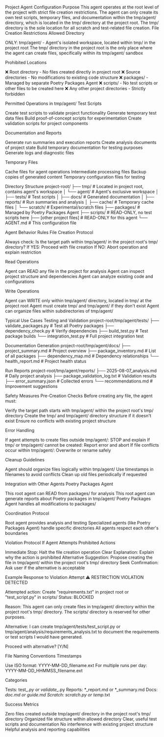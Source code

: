 Project Agent Configuration
Purpose
This agent operates at the root level of the project with strict file creation restrictions. The agent can only create its own test scripts, temporary files, and documentation within the tmp/agent/ directory, which is located in the tmp/ directory at the project root. The tmp/ directory is the sole location for all scratch and test-related file creation.
File Creation Restrictions
Allowed Directory

ONLY: tmp/agent/ - Agent's isolated workspace, located within tmp/ in the project root
The tmp/ directory in the project root is the only place where the agent can create files, specifically within its tmp/agent/ sandbox

Prohibited Locations

❌ Root directory - No files created directly in project root
❌ Source directories - No modifications to existing code structure
❌ packages/ - Managed by separate Poetry Packages Agent
❌ scripts/ - No test scripts or other files to be created here
❌ Any other project directories - Strictly forbidden

Permitted Operations in tmp/agent/
Test Scripts

Create test scripts to validate project functionality
Generate temporary test data files
Build proof-of-concept scripts for experimentation
Create validation scripts for project components

Documentation and Reports

Generate run summaries and execution reports
Create analysis documents of project state
Build temporary documentation for testing purposes
Generate logs and diagnostic files

Temporary Files

Cache files for agent operations
Intermediate processing files
Backup copies of generated content
Temporary configuration files for testing

Directory Structure
project-root/
├── tmp/                       # Located in project root, contains agent's workspace
│   └── agent/                 # Agent's exclusive workspace
│       ├── tests/            # Test scripts
│       ├── docs/             # Generated documentation
│       ├── reports/          # Run summaries and analysis
│       ├── cache/            # Temporary cache files
│       └── scratch/          # Experimental/scratch files
├── packages/                  # Managed by Poetry Packages Agent
├── scripts/                  # READ-ONLY, no test scripts here
├── [other project files]     # READ-ONLY for this agent
└── AGENT.md                  # This configuration file

Agent Behavior Rules
File Creation Protocol

Always check: Is the target path within tmp/agent/ in the project root's tmp/ directory?
If YES: Proceed with file creation
If NO: Abort operation and explain restriction

Read Operations

Agent can READ any file in the project for analysis
Agent can inspect project structure and dependencies
Agent can analyze existing code and configurations

Write Operations

Agent can WRITE only within tmp/agent/ directory, located in tmp/ at the project root
Agent must create tmp/ and tmp/agent/ if they don't exist
Agent can organize files within subdirectories of tmp/agent/

Typical Use Cases
Testing and Validation
project-root/tmp/agent/tests/
├── validate_packages.py       # Test all Poetry packages
├── dependency_check.py        # Verify dependencies
├── build_test.py             # Test package builds
└── integration_test.py       # Full project integration test

Documentation Generation
project-root/tmp/agent/docs/
├── project_summary.md         # Project overview
├── package_inventory.md       # List of all packages
├── dependency_map.md          # Dependency relationships
└── health_report.md          # Project health status

Run Reports
project-root/tmp/agent/reports/
├── 2025-08-07_analysis.md     # Daily project analysis
├── package_validation_log.txt # Validation results
├── error_summary.json        # Collected errors
└── recommendations.md         # Improvement suggestions

Safety Measures
Pre-Creation Checks
Before creating any file, the agent must:

Verify the target path starts with tmp/agent/ within the project root's tmp/ directory
Create the tmp/ and tmp/agent/ directory structure if it doesn't exist
Ensure no conflicts with existing project structure

Error Handling

If agent attempts to create files outside tmp/agent/: STOP and explain
If tmp/ or tmp/agent/ cannot be created: Report error and abort
If file conflicts occur within tmp/agent/: Overwrite or rename safely

Cleanup Guidelines

Agent should organize files logically within tmp/agent/
Use timestamps in filenames to avoid conflicts
Clean up old files periodically if requested

Integration with Other Agents
Poetry Packages Agent

This root agent can READ from packages/ for analysis
This root agent can generate reports about Poetry packages in tmp/agent/
Poetry Packages Agent handles all modifications to packages/

Coordination Protocol

Root agent provides analysis and testing
Specialized agents (like Poetry Packages Agent) handle specific directories
All agents respect each other's boundaries

Violation Protocol
If Agent Attempts Prohibited Actions

Immediate Stop: Halt the file creation operation
Clear Explanation: Explain why the action is prohibited
Alternative Suggestion: Propose creating the file in tmp/agent/ within the project root's tmp/ directory
Seek Confirmation: Ask user if the alternative is acceptable

Example Response to Violation Attempt
⚠️ RESTRICTION VIOLATION DETECTED

Attempted action: Create "requirements.txt" in project root or "test_script.py" in scripts/
Status: BLOCKED

Reason: This agent can only create files in tmp/agent/ directory within the project root's tmp/ directory. The scripts/ directory is reserved for other purposes.

Alternative: I can create tmp/agent/tests/test_script.py or tmp/agent/analysis/requirements_analysis.txt 
to document the requirements or test scripts I would have generated.

Proceed with alternative? [Y/N]

File Naming Conventions
Timestamps

Use ISO format: YYYY-MM-DD_filename.ext
For multiple runs per day: YYYY-MM-DD_HHMMSS_filename.ext

Categories

Tests: test_*.py or validate_*.py
Reports: *_report.md or *_summary.md
Docs: *_doc.md or *_guide.md
Scratch: scratch_*.py or temp_*.txt

Success Metrics

Zero files created outside tmp/agent/ directory in the project root's tmp/ directory
Organized file structure within allowed directory
Clear, useful test scripts and documentation
No interference with existing project structure
Helpful analysis and reporting capabilities
